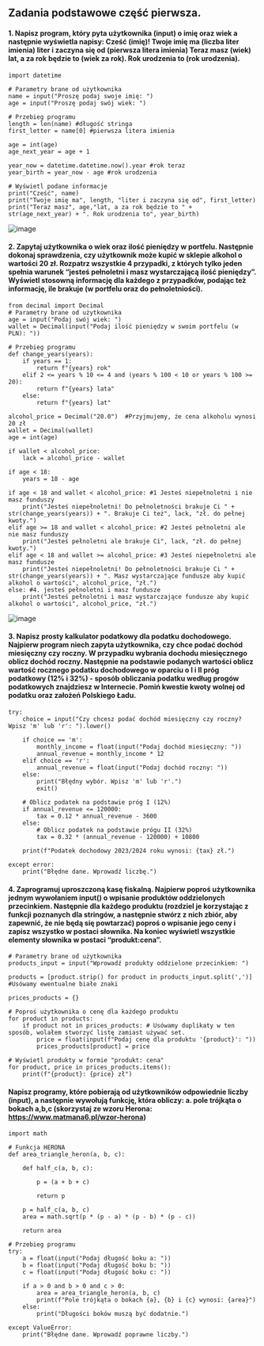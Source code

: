 ## Zadania podstawowe część pierwsza.

#### 1. Napisz program, który pyta użytkownika (input) o imię oraz wiek a następnie wyświetla napisy: Cześć (imię)! Twoje imię ma (liczba liter imienia) liter i zaczyna się od (pierwsza litera imienia) Teraz masz (wiek) lat, a za rok będzie to (wiek za rok). Rok urodzenia to (rok urodzenia).

```
import datetime

# Parametry brane od użytkownika
name = input("Proszę podaj swoje imię: ")
age = input("Proszę podaj swój wiek: ")

# Przebieg programu
length = len(name) #długość stringa
first_letter = name[0] #pierwsza litera imienia

age = int(age)
age_next_year = age + 1

year_now = datetime.datetime.now().year #rok teraz
year_birth = year_now - age #rok urodzenia

# Wyświetl podane informacje
print("Cześć", name)
print("Twoje imię ma", length, "liter i zaczyna się od", first_letter)
print("Teraz masz", age,"lat, a za rok będzie to " + str(age_next_year) + ". Rok urodzenia to", year_birth)

```

![image](https://github.com/natanielgasiorek/PYTHON/assets/91785152/268f934c-5135-4fcc-b38d-482d0f7e51a4)

#### 2. Zapytaj użytkownika o wiek oraz ilość pieniędzy w portfelu. Następnie dokonaj sprawdzenia, czy użytkownik może kupić w sklepie alkohol o wartości 20 zł. Rozpatrz wszystkie 4 przypadki, z których tylko jeden spełnia warunek “jesteś pełnoletni i masz wystarczającą ilość pieniędzy”. Wyświetl stosowną informację dla każdego z przypadków, podając też informację, ile brakuje (w portfelu oraz do pełnoletniości).

```
from decimal import Decimal
# Parametry brane od użytkownika
age = input("Podaj swój wiek: ")
wallet = Decimal(input("Podaj ilość pieniędzy w swoim portfelu (w PLN): "))

# Przebieg programu
def change_years(years):
    if years == 1:
        return f"{years} rok"
    elif 2 <= years % 10 <= 4 and (years % 100 < 10 or years % 100 >= 20):
        return f"{years} lata"
    else:
        return f"{years} lat"

alcohol_price = Decimal("20.0")  #Przyjmujemy, że cena alkoholu wynosi 20 zł
wallet = Decimal(wallet)
age = int(age)

if wallet < alcohol_price:
    lack = alcohol_price - wallet
    
if age < 18:
    years = 18 - age

if age < 18 and wallet < alcohol_price: #1 Jesteś niepełnoletni i nie masz funduszy
    print("Jesteś niepełnoletni! Do pełnoletności brakuje Ci " + str(change_years(years)) + ". Brakuje Ci też", lack, "zł. do pełnej kwoty.")
elif age >= 18 and wallet < alcohol_price: #2 Jesteś pełnoletni ale nie masz funduszy
    print("Jesteś pełnoletni ale brakuje Ci", lack, "zł. do pełnej kwoty.")
elif age < 18 and wallet >= alcohol_price: #3 Jesteś niepełnoletni ale masz fundusze
    print("Jesteś niepełnoletni! Do pełnoletności brakuje Ci " + str(change_years(years)) + ". Masz wystarczające fundusze aby kupić alkohol o wartości", alcohol_price, "zł.")
else: #4. jesteś pełnoletni i masz fundusze
    print("Jesteś pełnoletni i masz wystarczające fundusze aby kupić alkohol o wartości", alcohol_price, "zł.")
```

![image](https://github.com/natanielgasiorek/PYTHON/assets/91785152/0d320e58-6c2e-450a-9174-3b59413d3e98)

#### 3. Napisz prosty kalkulator podatkowy dla podatku dochodowego. Najpierw program niech zapyta użytkownika, czy chce podać dochód miesięczny czy roczny. W przypadku wybrania dochodu miesięcznego oblicz dochód roczny. Następnie na podstawie podanych wartości oblicz wartość rocznego podatku dochodowego w oparciu o I i II próg podatkowy (12% i 32%) - sposób obliczania podatku według progów podatkowych znajdziesz w Internecie. Pomiń kwestie kwoty wolnej od podatku oraz założeń Polskiego Ładu.

```
try:
    choice = input("Czy chcesz podać dochód miesięczny czy roczny? Wpisz 'm' lub 'r': ").lower()
    
    if choice == 'm':
        monthly_income = float(input("Podaj dochód miesięczny: "))
        annual_revenue = monthly_income * 12
    elif choice == 'r':
        annual_revenue = float(input("Podaj dochód roczny: "))
    else:
        print("Błędny wybór. Wpisz 'm' lub 'r'.")
        exit()
        
    # Oblicz podatek na podstawie próg I (12%)
    if annual_revenue <= 120000:
        tax = 0.12 * annual_revenue - 3600
    else:
        # Oblicz podatek na podstawie prógu II (32%)
        tax = 0.32 * (annual_revenue - 120000) + 10800

    print(f"Podatek dochodowy 2023/2024 roku wynosi: {tax} zł.")
        
except error:
    print("Błędne dane. Wprowadź liczbę.")
```
                                                                               
#### 4. Zaprogramuj uproszczoną kasę fiskalną. Najpierw poproś użytkownika jednym wywołaniem input() o wpisanie produktów oddzielonych przecinkiem. Następnie dla każdego produktu (rozdziel je korzystając z funkcji poznanych dla stringów, a następnie stwórz z nich zbiór, aby zapewnić, że nie będą się powtarzać) poproś o wpisanie jego ceny i zapisz wszystko w postaci słownika. Na koniec wyświetl wszystkie elementy słownika w postaci “produkt:cena”.

```
# Parametry brane od użytkownika
products_input = input("Wprowadź produkty oddzielone przecinkiem: ")

products = [product.strip() for product in products_input.split(',')] #Usówamy ewentualne białe znaki

prices_products = {}

# Poproś użytkownika o cenę dla każdego produktu
for product in products:
    if product not in prices_products: # Usówamy duplikaty w ten sposób, wolałem stworzyć listę zamiast używać set.
        price = float(input(f"Podaj cenę dla produktu '{product}': "))
        prices_products[product] = price
    
# Wyświetl produkty w formie "produkt: cena"
for product, price in prices_products.items():
    print(f"{product}: {price} zł")
```

#### Napisz programy, które pobierają od użytkowników odpowiednie liczby (input), a następnie wywołują funkcję, która obliczy: a. pole trójkąta o bokach a,b,c (skorzystaj ze wzoru Herona: https://www.matmana6.pl/wzor-herona)

```
import math

# Funkcja HERONA
def area_triangle_heron(a, b, c):
    
    def half_c(a, b, c):
        
        p = (a + b + c)
        
        return p
     
    p = half_c(a, b, c)
    area = math.sqrt(p * (p - a) * (p - b) * (p - c))    
        
    return area

# Przebieg programu
try:
    a = float(input("Podaj długość boku a: "))
    b = float(input("Podaj długość boku b: "))
    c = float(input("Podaj długość boku c: "))
    
    if a > 0 and b > 0 and c > 0:
        area = area_triangle_heron(a, b, c)
        print(f"Pole trójkąta o bokach {a}, {b} i {c} wynosi: {area}")
    else:
        print("Długości boków muszą być dodatnie.")
        
except ValueError:
    print("Błędne dane. Wprowadź poprawne liczby.")
```
